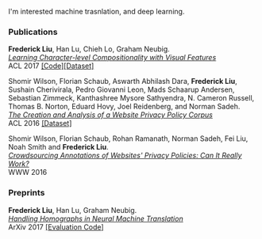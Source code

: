 I'm interested machine trasnlation, and deep learning. 

### Publications

**Frederick Liu**, Han Lu, Chieh Lo, Graham Neubig.  
[_Learning Character-level Compositionality with Visual Features_](http://aclanthology.coli.uni-saarland.de/pdf/P/P17/P17-1188.pdf)  
ACL 2017 [[Code]](https://github.com/frederick0329/Learning-character-level)[[Dataset]](https://github.com/frederick0329/Wikipedia_title_dataset)

Shomir Wilson, Florian Schaub, Aswarth Abhilash Dara, **Frederick Liu**, Sushain Cherivirala, Pedro Giovanni Leon, Mads Schaarup Andersen, Sebastian Zimmeck, Kanthashree Mysore Sathyendra, N. Cameron Russell, Thomas B. Norton, Eduard Hovy, Joel Reidenberg, and Norman Sadeh.  
[_The Creation and Analysis of a Website Privacy Policy Corpus_](http://aclweb.org/anthology/P16-1126)  
ACL 2016 [[Dataset]](https://www.usableprivacy.org/data)

Shomir Wilson, Florian Schaub, Rohan Ramanath, Norman Sadeh, Fei Liu, Noah Smith and **Frederick Liu**.  
[_Crowdsourcing Annotations of Websites' Privacy Policies: Can It Really Work?_](https://homes.cs.washington.edu/~nasmith/papers/wilson+etal.www16.pdf)  
WWW 2016

### Preprints

**Frederick Liu**, Han Lu, Graham Neubig.  
[_Handling Homographs in Neural Machine Translation_](https://arxiv.org/pdf/1708.06510.pdf)  
ArXiv 2017 [[Evaluation Code]](https://github.com/frederick0329/evaluate_word_translation)
